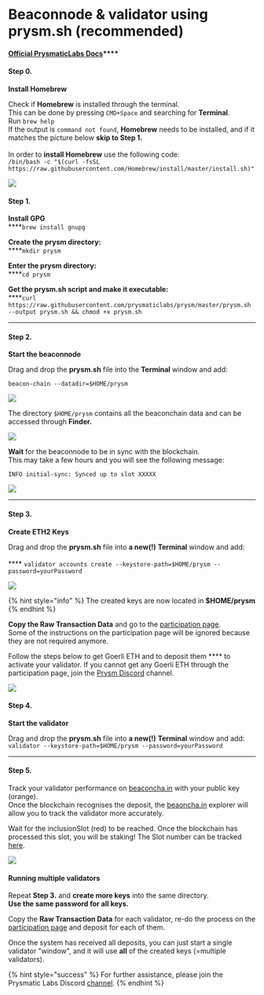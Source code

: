 # Beaconnode & validator using prysm.sh (recommended)

#### &#x20;[Official **PrysmaticLabs Docs**](https://docs.prylabs.network/docs/getting-started/)****

#### Step 0.

**Install Homebrew**

Check if **Homebrew** is installed through the terminal. \
This can be done by pressing `CMD+Space` and searching for **Terminal**.\
Run `brew help`\
If the output is `command not found`, **Homebrew** needs to be installed, and if it matches the picture below **skip to Step 1.**\
\
In order to **install Homebrew** use the following code:\
`/bin/bash -c "$(curl -fsSL https://raw.githubusercontent.com/Homebrew/install/master/install.sh)"`

![](<../../../.gitbook/assets/image (25) (2) (1).png>)

#### **Step 1.**

**Install GPG**\
****`brew install gnupg`

**Create the prysm directory:**\
****`mkdir prysm`

**Enter the prysm directory:**\
****`cd prysm`

**Get the prysm.sh script and make it executable:**\
****`curl https://raw.githubusercontent.com/prysmaticlabs/prysm/master/prysm.sh --output prysm.sh && chmod +x prysm.sh`

****

#### **Step 2.**

**Start the beaconnode**

Drag and drop the **prysm.sh** file into the **Terminal** window and add:

&#x20;`beacon-chain --datadir=$HOME/prysm`

![](https://user-images.githubusercontent.com/26490734/80689432-a33f8800-8acd-11ea-8250-f70d2dd5d6fb.gif)

The directory `$HOME/prysm` contains all the beaconchain data and can be accessed through **Finder.**

![](<../../../.gitbook/assets/image (20).png>)

**Wait** for the beaconnode to be in sync with the blockchain. \
This may take a few hours and you will see the following message:

`INFO initial-sync: Synced up to slot XXXXX`

![](<../../../.gitbook/assets/image (1).png>)

****

#### **Step 3.**

**Create ETH2 Keys**

Drag and drop the **prysm.sh** file into **a new(!)** **Terminal** window and add:\
\
&#x20;****  `validator accounts create --keystore-path=$HOME/prysm --password=yourPassword`&#x20;

![](<../../../.gitbook/assets/image (9).png>)

{% hint style="info" %}
The created keys are now located in **$HOME/prysm**
{% endhint %}

**Copy the Raw Transaction Data** and go to the [participation page](https://prylabs.net/participate).\
Some of the instructions on the participation page will be ignored because they are not required anymore.&#x20;

Follow the steps below to get Goerli ETH and to deposit them **** to activate your validator. If you cannot get any Goerli ETH through the participation page, join the [Prysm Discord](https://discord.gg/wJW7Rjk) channel.

![](<../../../.gitbook/assets/image (6) (3) (2) (1).png>)

#### **Step 4.**

**Start the validator**

Drag and drop the **prysm.sh** file into **a new(!)** **Terminal** window and add:\
&#x20;`validator --keystore-path=$HOME/prysm --password=yourPassword`

****

#### **Step 5.**

Track your validator performance on [beaconcha.in](https://beaconcha.in/dashboard?validators=) with your public key (orange). \
Once the blockchain recognises the deposit, the [beaoncha.in](https://beaconcha.in/) explorer will allow you to track the validator more accurately.

Wait for the inclusionSlot (red) to be reached. Once the blockchain has processed this slot, you will be staking! The Slot number can be tracked [here](https://beaconcha.in/blocks).

![](<../../../.gitbook/assets/image (35).png>)

#### **Running multiple validators**&#x20;

Repeat **Step 3.** and **create more keys** into the same directory. \
**Use the same password for all keys.**

Copy the **Raw Transaction Data** for each validator, re-do the process on the [participation page](https://prylabs.net/participate) and deposit for each of them.

Once the system has received all deposits, you can just start a single validator "window", and it will use **all** of the created keys (=multiple validators).

{% hint style="success" %}
For further assistance, please join the Prysmatic Labs Discord [channel](https://discord.gg/wJW7Rjk).
{% endhint %}
